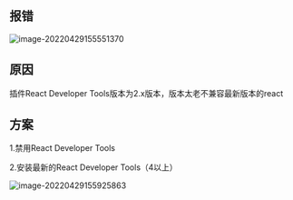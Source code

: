 ## 报错

![image-20220429155551370](https://pic-1255740060.cos.ap-shanghai.myqcloud.com/MarkDown/img/20220429155600.png)



## 原因

插件React Developer Tools版本为2.x版本，版本太老不兼容最新版本的react

##  方案

1.禁用React Developer Tools

2.安装最新的React Developer Tools（4以上）

![image-20220429155925863](https://pic-1255740060.cos.ap-shanghai.myqcloud.com/MarkDown/img/20220429155925.png)